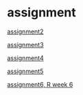 # assignment

[assignment2](https://github.com/SimoneVos/assignment/blob/master/assignment2%20(3).ipynb)


[assignment3](https://github.com/SimoneVos/assignment/blob/master/assignment3.ipynb)

[assignment4](https://github.com/SimoneVos/assignment/blob/master/assignment4%20(2).ipynb)

[assignment5](https://github.com/SimoneVos/assignment/blob/master/R%20week%205%20assignment.ipynb)

[assignment6, R week 6](https://github.com/SimoneVos/assignment/blob/master/Graded_assignment_2%20R%20week%206.ipynb)
